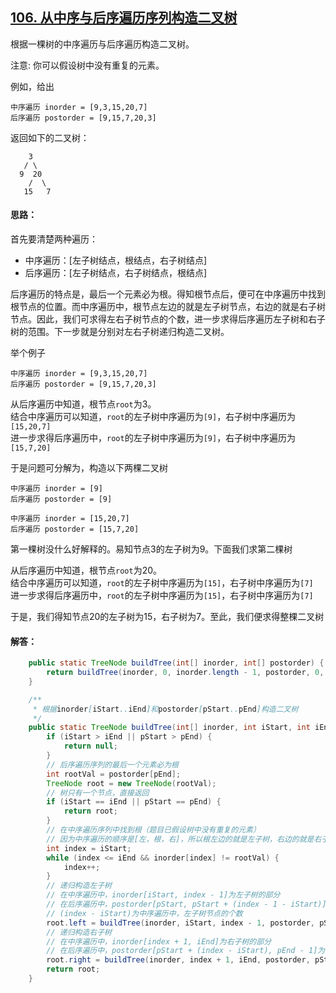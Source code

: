 ## [106. 从中序与后序遍历序列构造二叉树](https://leetcode-cn.com/problems/construct-binary-tree-from-inorder-and-postorder-traversal/comments/)
根据一棵树的中序遍历与后序遍历构造二叉树。

注意:
你可以假设树中没有重复的元素。

例如，给出
```
中序遍历 inorder = [9,3,15,20,7]
后序遍历 postorder = [9,15,7,20,3]
```
返回如下的二叉树：
```
    3
   / \
  9  20
    /  \
   15   7
```

#### 思路：
首先要清楚两种遍历：

* 中序遍历：[左子树结点，根结点，右子树结点]
* 后序遍历：[左子树结点，右子树结点，根结点]

后序遍历的特点是，最后一个元素必为根。得知根节点后，便可在中序遍历中找到根节点的位置。而中序遍历中，根节点左边的就是左子树节点，右边的就是右子树节点。因此，我们可求得左右子树节点的个数，进一步求得后序遍历左子树和右子树的范围。下一步就是分别对左右子树递归构造二叉树。

举个例子
```
中序遍历 inorder = [9,3,15,20,7]
后序遍历 postorder = [9,15,7,20,3]
```

从后序遍历中知道，根节点`root`为3。  
结合中序遍历可以知道，`root`的左子树中序遍历为`[9]`，右子树中序遍历为`[15,20,7]`  
进一步求得后序遍历中，`root`的左子树中序遍历为`[9]`，右子树中序遍历为`[15,7,20]`

于是问题可分解为，构造以下两棵二叉树
```
中序遍历 inorder = [9]
后序遍历 postorder = [9]

中序遍历 inorder = [15,20,7]
后序遍历 postorder = [15,7,20]
```

第一棵树没什么好解释的。易知节点3的左子树为9。下面我们求第二棵树

从后序遍历中知道，根节点`root`为20。  
结合中序遍历可以知道，`root`的左子树中序遍历为`[15]`，右子树中序遍历为`[7]`  
进一步求得后序遍历中，`root`的左子树中序遍历为`[15]`，右子树中序遍历为`[7]`

于是，我们得知节点20的左子树为15，右子树为7。至此，我们便求得整棵二叉树

#### 解答：
```Java
    public static TreeNode buildTree(int[] inorder, int[] postorder) {
        return buildTree(inorder, 0, inorder.length - 1, postorder, 0, postorder.length - 1);
    }

    /**
     * 根据inorder[iStart..iEnd]和postorder[pStart..pEnd]构造二叉树
     */
    public static TreeNode buildTree(int[] inorder, int iStart, int iEnd, int[] postorder, int pStart, int pEnd) {
        if (iStart > iEnd || pStart > pEnd) {
            return null;
        }
        // 后序遍历序列的最后一个元素必为根
        int rootVal = postorder[pEnd];
        TreeNode root = new TreeNode(rootVal);
        // 树只有一个节点，直接返回
        if (iStart == iEnd || pStart == pEnd) {
            return root;
        }
        // 在中序遍历序列中找到根（题目已假设树中没有重复的元素）
        // 因为中序遍历的顺序是[左，根，右]，所以根左边的就是左子树，右边的就是右子树
        int index = iStart;
        while (index <= iEnd && inorder[index] != rootVal) {
            index++;
        }
        // 递归构造左子树
        // 在中序遍历中，inorder[iStart, index - 1]为左子树的部分
        // 在后序遍历中，postorder[pStart, pStart + (index - 1 - iStart)]为左子树的部分
        // (index - iStart)为中序遍历中，左子树节点的个数
        root.left = buildTree(inorder, iStart, index - 1, postorder, pStart, pStart + (index - 1 - iStart));
        // 递归构造右子树
        // 在中序遍历中，inorder[index + 1, iEnd]为右子树的部分
        // 在后序遍历中，postorder[pStart + (index - iStart), pEnd - 1]为左子树的部分
        root.right = buildTree(inorder, index + 1, iEnd, postorder, pStart + (index - iStart), pEnd - 1);
        return root;
    }
```